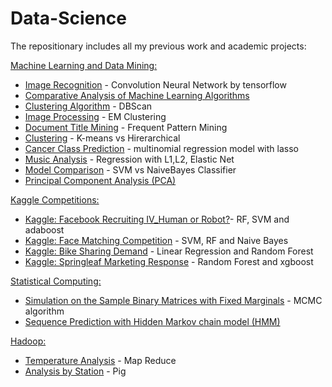 # Data-Science

The repositionary includes all my previous work and academic projects:

[Machine Learning and Data Mining:]

* [Image Recognition] - Convolution Neural Network by tensorflow
* [Comparative Analysis of Machine Learning Algorithms]
* [Clustering Algorithm] - DBScan
* [Image Processing] - EM Clustering
* [Document Title Mining] - Frequent Pattern Mining
* [Clustering] - K-means vs Hirerarchical
* [Cancer Class Prediction] - multinomial regression model with lasso
* [Music Analysis] - Regression with L1,L2, Elastic Net
* [Model Comparison] - SVM vs NaiveBayes Classifier
* [Principal Component Analysis (PCA)]

[Kaggle Competitions:]
* [Kaggle: Facebook Recruiting IV_Human or Robot?]- RF, SVM and adaboost
* [Kaggle: Face Matching Competition] - SVM, RF and Naive Bayes
* [Kaggle: Bike Sharing Demand] - Linear Regression and Random Forest
* [Kaggle: Springleaf Marketing Response] - Random Forest and xgboost

[Statistical Computing:]
* [Simulation on the Sample Binary Matrices with Fixed Marginals] - MCMC algorithm
* [Sequence Prediction with Hidden Markov chain model (HMM)]

[Hadoop:]
* [Temperature Analysis] - Map Reduce
* [Analysis by Station] - Pig

[Statistical Computing:]:<https://github.com/ericakklai/Data-Science/tree/edit/Statistical%20Computing>

[Kaggle: Bike Sharing Demand]: <https://github.com/ericakklai/Data-Science/tree/master/Bike%20Rental%20Prediction%20-%20Linear%20Regression%20and%20Random%20Forest>

[Kaggle: Facebook Recruiting IV_Human or Robot?]: <https://github.com/ericakklai/Data-Science/tree/master/Human%20or%20Robot%3F%20-%20RF%2C%20SVM%20and%20adaboost>

[Kaggle: Face Matching Competition]:<https://github.com/ericakklai/Data-Science/tree/edit/Kaggle%20Competition/%5BKaggle%5D%20Face%20Matching%20Competition%20by%20SVM%2C%20RF%20and%20Naive%20Bayes>

[Kaggle: Springleaf Marketing Response]: <https://github.com/ericakklai/Data-Science/tree/edit/Kaggle%20Competition/%5BKaggle%5D%20Springleaf%20Marketing%20Response_Random%20Forest%20and%20xgboost>
[Image Recognition]: <https://github.com/ericakklai/Data-Science/tree/master/Image%20Recognition%20-%20Convolution%20Neural%20Network%20by%20tensorflow>

[Simulation on the Sample Binary Matrices with Fixed Marginals]: <https://github.com/ericakklai/Data-Science/tree/edit/Statistical%20Computing/Sample%20Binary%20Matrics%20-%20MCMC%20algorithm>

[Data Segmentation]: <https://github.com/ericakklai/Data-Science/tree/master/Clustering%20Algorithm%20-%20DBScan>

[Sequence Prediction with Hidden Markov chain model (HMM)]:<https://github.com/ericakklai/Data-Science/tree/edit/Statistical%20Computing/Hidden%20Marov%20Chain%20model%20(HMM)>

[Document Title Mining]: <https://github.com/ericakklai/Data-Science/tree/master/Document%20Title%20Mining%20-%20Frequent%20Pattern%20Mining>

[Image Processing]: https://github.com/ericakklai/Data-Science/tree/edit/Machine%20Learning%20and%20Data%20Mining/Image%20Processing%20-EM%20Clustering

[Model Comparison]: <https://github.com/ericakklai/Data-Science/tree/master/Image%20Recognition%20-EM%20Clustering>

[Comparative Analysis of Machine Learning Algorithms]: <https://github.com/ericakklai/Data-Science/tree/edit/Machine%20Learning%20and%20Data%20Mining/Comparative%20Analysis%20of%20Machine%20Learning%20Algorithms>

[Clustering Algorithm]:<https://github.com/ericakklai/Data-Science/tree/edit/Machine%20Learning%20and%20Data%20Mining/Clustering%20Algorithm%20-%20DBScan>

[Image Recognition]:<https://github.com/ericakklai/Data-Science/tree/edit/Machine%20Learning%20and%20Data%20Mining/Image%20Recognition%20-%20Convolution%20Neural%20Network%20by%20tensorflow>

[Document Title Mining]:<https://github.com/ericakklai/Data-Science/tree/edit/Machine%20Learning%20and%20Data%20Mining/Document%20Title%20Mining%20-%20Frequent%20Pattern%20Mining>

[Clustering]: <https://github.com/ericakklai/Data-Science/tree/edit/Machine%20Learning%20and%20Data%20Mining/Clustering%20(K-means%20vs%20Hirerarchical)>

[Cancer Class Prediction]:<https://github.com/ericakklai/Data-Science/tree/edit/Machine%20Learning%20and%20Data%20Mining/Cancer%20Class%20Prediction%20by%20multinomial%20regression%20model%20with%20lasso>

[Music Analysis]:<https://github.com/ericakklai/Data-Science/tree/edit/Machine%20Learning%20and%20Data%20Mining/Music%20Analysis%20-%20Regression%20with%20L1%2CL2%2C%20Elastic%20Net>

[Model Comparison]:<https://github.com/ericakklai/Data-Science/tree/edit/Machine%20Learning%20and%20Data%20Mining/Model%20Comparison%20-%20SVM%20vs%20NaiveBayes%20Classifier>

[Principal Component Analysis (PCA)]: <https://github.com/ericakklai/Data-Science/tree/edit/Machine%20Learning%20and%20Data%20Mining/Principal%20Component%20Analysis%20(PCA)%20on%20various%20Data%20Sets>

[Temperature Analysis]: <https://github.com/ericakklai/Data-Science/tree/edit/Hadoop/Temperature%20Analysis%20by%20Map%20Reduce>

[Analysis by Station]: <https://github.com/ericakklai/Data-Science/tree/edit/Hadoop/Analysis%20by%20Station%20(Pig)>

[Hadoop:]:<https://github.com/ericakklai/Data-Science/tree/edit/Hadoop>

[Kaggle Competitions:]:<https://github.com/ericakklai/Data-Science/tree/edit/Kaggle%20Competitions>

[Machine Learning and Data Mining:]: <https://github.com/ericakklai/Data-Science/tree/edit/Machine%20Learning%20and%20Data%20Mining>